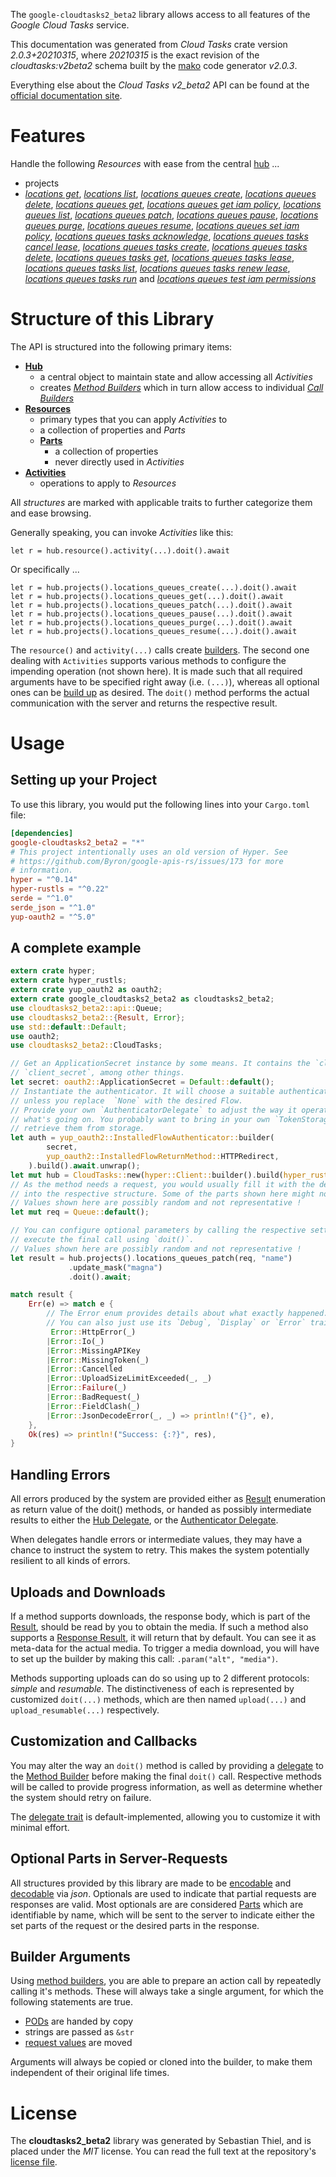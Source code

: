 <!---
DO NOT EDIT !
This file was generated automatically from 'src/mako/api/README.md.mako'
DO NOT EDIT !
-->
The `google-cloudtasks2_beta2` library allows access to all features of the *Google Cloud Tasks* service.

This documentation was generated from *Cloud Tasks* crate version *2.0.3+20210315*, where *20210315* is the exact revision of the *cloudtasks:v2beta2* schema built by the [mako](http://www.makotemplates.org/) code generator *v2.0.3*.

Everything else about the *Cloud Tasks* *v2_beta2* API can be found at the
[official documentation site](https://cloud.google.com/tasks/).
# Features

Handle the following *Resources* with ease from the central [hub](https://docs.rs/google-cloudtasks2_beta2/2.0.3+20210315/google_cloudtasks2_beta2/CloudTasks) ... 

* projects
 * [*locations get*](https://docs.rs/google-cloudtasks2_beta2/2.0.3+20210315/google_cloudtasks2_beta2/api::ProjectLocationGetCall), [*locations list*](https://docs.rs/google-cloudtasks2_beta2/2.0.3+20210315/google_cloudtasks2_beta2/api::ProjectLocationListCall), [*locations queues create*](https://docs.rs/google-cloudtasks2_beta2/2.0.3+20210315/google_cloudtasks2_beta2/api::ProjectLocationQueueCreateCall), [*locations queues delete*](https://docs.rs/google-cloudtasks2_beta2/2.0.3+20210315/google_cloudtasks2_beta2/api::ProjectLocationQueueDeleteCall), [*locations queues get*](https://docs.rs/google-cloudtasks2_beta2/2.0.3+20210315/google_cloudtasks2_beta2/api::ProjectLocationQueueGetCall), [*locations queues get iam policy*](https://docs.rs/google-cloudtasks2_beta2/2.0.3+20210315/google_cloudtasks2_beta2/api::ProjectLocationQueueGetIamPolicyCall), [*locations queues list*](https://docs.rs/google-cloudtasks2_beta2/2.0.3+20210315/google_cloudtasks2_beta2/api::ProjectLocationQueueListCall), [*locations queues patch*](https://docs.rs/google-cloudtasks2_beta2/2.0.3+20210315/google_cloudtasks2_beta2/api::ProjectLocationQueuePatchCall), [*locations queues pause*](https://docs.rs/google-cloudtasks2_beta2/2.0.3+20210315/google_cloudtasks2_beta2/api::ProjectLocationQueuePauseCall), [*locations queues purge*](https://docs.rs/google-cloudtasks2_beta2/2.0.3+20210315/google_cloudtasks2_beta2/api::ProjectLocationQueuePurgeCall), [*locations queues resume*](https://docs.rs/google-cloudtasks2_beta2/2.0.3+20210315/google_cloudtasks2_beta2/api::ProjectLocationQueueResumeCall), [*locations queues set iam policy*](https://docs.rs/google-cloudtasks2_beta2/2.0.3+20210315/google_cloudtasks2_beta2/api::ProjectLocationQueueSetIamPolicyCall), [*locations queues tasks acknowledge*](https://docs.rs/google-cloudtasks2_beta2/2.0.3+20210315/google_cloudtasks2_beta2/api::ProjectLocationQueueTaskAcknowledgeCall), [*locations queues tasks cancel lease*](https://docs.rs/google-cloudtasks2_beta2/2.0.3+20210315/google_cloudtasks2_beta2/api::ProjectLocationQueueTaskCancelLeaseCall), [*locations queues tasks create*](https://docs.rs/google-cloudtasks2_beta2/2.0.3+20210315/google_cloudtasks2_beta2/api::ProjectLocationQueueTaskCreateCall), [*locations queues tasks delete*](https://docs.rs/google-cloudtasks2_beta2/2.0.3+20210315/google_cloudtasks2_beta2/api::ProjectLocationQueueTaskDeleteCall), [*locations queues tasks get*](https://docs.rs/google-cloudtasks2_beta2/2.0.3+20210315/google_cloudtasks2_beta2/api::ProjectLocationQueueTaskGetCall), [*locations queues tasks lease*](https://docs.rs/google-cloudtasks2_beta2/2.0.3+20210315/google_cloudtasks2_beta2/api::ProjectLocationQueueTaskLeaseCall), [*locations queues tasks list*](https://docs.rs/google-cloudtasks2_beta2/2.0.3+20210315/google_cloudtasks2_beta2/api::ProjectLocationQueueTaskListCall), [*locations queues tasks renew lease*](https://docs.rs/google-cloudtasks2_beta2/2.0.3+20210315/google_cloudtasks2_beta2/api::ProjectLocationQueueTaskRenewLeaseCall), [*locations queues tasks run*](https://docs.rs/google-cloudtasks2_beta2/2.0.3+20210315/google_cloudtasks2_beta2/api::ProjectLocationQueueTaskRunCall) and [*locations queues test iam permissions*](https://docs.rs/google-cloudtasks2_beta2/2.0.3+20210315/google_cloudtasks2_beta2/api::ProjectLocationQueueTestIamPermissionCall)




# Structure of this Library

The API is structured into the following primary items:

* **[Hub](https://docs.rs/google-cloudtasks2_beta2/2.0.3+20210315/google_cloudtasks2_beta2/CloudTasks)**
    * a central object to maintain state and allow accessing all *Activities*
    * creates [*Method Builders*](https://docs.rs/google-cloudtasks2_beta2/2.0.3+20210315/google_cloudtasks2_beta2/client::MethodsBuilder) which in turn
      allow access to individual [*Call Builders*](https://docs.rs/google-cloudtasks2_beta2/2.0.3+20210315/google_cloudtasks2_beta2/client::CallBuilder)
* **[Resources](https://docs.rs/google-cloudtasks2_beta2/2.0.3+20210315/google_cloudtasks2_beta2/client::Resource)**
    * primary types that you can apply *Activities* to
    * a collection of properties and *Parts*
    * **[Parts](https://docs.rs/google-cloudtasks2_beta2/2.0.3+20210315/google_cloudtasks2_beta2/client::Part)**
        * a collection of properties
        * never directly used in *Activities*
* **[Activities](https://docs.rs/google-cloudtasks2_beta2/2.0.3+20210315/google_cloudtasks2_beta2/client::CallBuilder)**
    * operations to apply to *Resources*

All *structures* are marked with applicable traits to further categorize them and ease browsing.

Generally speaking, you can invoke *Activities* like this:

```Rust,ignore
let r = hub.resource().activity(...).doit().await
```

Or specifically ...

```ignore
let r = hub.projects().locations_queues_create(...).doit().await
let r = hub.projects().locations_queues_get(...).doit().await
let r = hub.projects().locations_queues_patch(...).doit().await
let r = hub.projects().locations_queues_pause(...).doit().await
let r = hub.projects().locations_queues_purge(...).doit().await
let r = hub.projects().locations_queues_resume(...).doit().await
```

The `resource()` and `activity(...)` calls create [builders][builder-pattern]. The second one dealing with `Activities` 
supports various methods to configure the impending operation (not shown here). It is made such that all required arguments have to be 
specified right away (i.e. `(...)`), whereas all optional ones can be [build up][builder-pattern] as desired.
The `doit()` method performs the actual communication with the server and returns the respective result.

# Usage

## Setting up your Project

To use this library, you would put the following lines into your `Cargo.toml` file:

```toml
[dependencies]
google-cloudtasks2_beta2 = "*"
# This project intentionally uses an old version of Hyper. See
# https://github.com/Byron/google-apis-rs/issues/173 for more
# information.
hyper = "^0.14"
hyper-rustls = "^0.22"
serde = "^1.0"
serde_json = "^1.0"
yup-oauth2 = "^5.0"
```

## A complete example

```Rust
extern crate hyper;
extern crate hyper_rustls;
extern crate yup_oauth2 as oauth2;
extern crate google_cloudtasks2_beta2 as cloudtasks2_beta2;
use cloudtasks2_beta2::api::Queue;
use cloudtasks2_beta2::{Result, Error};
use std::default::Default;
use oauth2;
use cloudtasks2_beta2::CloudTasks;

// Get an ApplicationSecret instance by some means. It contains the `client_id` and 
// `client_secret`, among other things.
let secret: oauth2::ApplicationSecret = Default::default();
// Instantiate the authenticator. It will choose a suitable authentication flow for you, 
// unless you replace  `None` with the desired Flow.
// Provide your own `AuthenticatorDelegate` to adjust the way it operates and get feedback about 
// what's going on. You probably want to bring in your own `TokenStorage` to persist tokens and
// retrieve them from storage.
let auth = yup_oauth2::InstalledFlowAuthenticator::builder(
        secret,
        yup_oauth2::InstalledFlowReturnMethod::HTTPRedirect,
    ).build().await.unwrap();
let mut hub = CloudTasks::new(hyper::Client::builder().build(hyper_rustls::HttpsConnector::with_native_roots()), auth);
// As the method needs a request, you would usually fill it with the desired information
// into the respective structure. Some of the parts shown here might not be applicable !
// Values shown here are possibly random and not representative !
let mut req = Queue::default();

// You can configure optional parameters by calling the respective setters at will, and
// execute the final call using `doit()`.
// Values shown here are possibly random and not representative !
let result = hub.projects().locations_queues_patch(req, "name")
             .update_mask("magna")
             .doit().await;

match result {
    Err(e) => match e {
        // The Error enum provides details about what exactly happened.
        // You can also just use its `Debug`, `Display` or `Error` traits
         Error::HttpError(_)
        |Error::Io(_)
        |Error::MissingAPIKey
        |Error::MissingToken(_)
        |Error::Cancelled
        |Error::UploadSizeLimitExceeded(_, _)
        |Error::Failure(_)
        |Error::BadRequest(_)
        |Error::FieldClash(_)
        |Error::JsonDecodeError(_, _) => println!("{}", e),
    },
    Ok(res) => println!("Success: {:?}", res),
}

```
## Handling Errors

All errors produced by the system are provided either as [Result](https://docs.rs/google-cloudtasks2_beta2/2.0.3+20210315/google_cloudtasks2_beta2/client::Result) enumeration as return value of
the doit() methods, or handed as possibly intermediate results to either the 
[Hub Delegate](https://docs.rs/google-cloudtasks2_beta2/2.0.3+20210315/google_cloudtasks2_beta2/client::Delegate), or the [Authenticator Delegate](https://docs.rs/yup-oauth2/*/yup_oauth2/trait.AuthenticatorDelegate.html).

When delegates handle errors or intermediate values, they may have a chance to instruct the system to retry. This 
makes the system potentially resilient to all kinds of errors.

## Uploads and Downloads
If a method supports downloads, the response body, which is part of the [Result](https://docs.rs/google-cloudtasks2_beta2/2.0.3+20210315/google_cloudtasks2_beta2/client::Result), should be
read by you to obtain the media.
If such a method also supports a [Response Result](https://docs.rs/google-cloudtasks2_beta2/2.0.3+20210315/google_cloudtasks2_beta2/client::ResponseResult), it will return that by default.
You can see it as meta-data for the actual media. To trigger a media download, you will have to set up the builder by making
this call: `.param("alt", "media")`.

Methods supporting uploads can do so using up to 2 different protocols: 
*simple* and *resumable*. The distinctiveness of each is represented by customized 
`doit(...)` methods, which are then named `upload(...)` and `upload_resumable(...)` respectively.

## Customization and Callbacks

You may alter the way an `doit()` method is called by providing a [delegate](https://docs.rs/google-cloudtasks2_beta2/2.0.3+20210315/google_cloudtasks2_beta2/client::Delegate) to the 
[Method Builder](https://docs.rs/google-cloudtasks2_beta2/2.0.3+20210315/google_cloudtasks2_beta2/client::CallBuilder) before making the final `doit()` call. 
Respective methods will be called to provide progress information, as well as determine whether the system should 
retry on failure.

The [delegate trait](https://docs.rs/google-cloudtasks2_beta2/2.0.3+20210315/google_cloudtasks2_beta2/client::Delegate) is default-implemented, allowing you to customize it with minimal effort.

## Optional Parts in Server-Requests

All structures provided by this library are made to be [encodable](https://docs.rs/google-cloudtasks2_beta2/2.0.3+20210315/google_cloudtasks2_beta2/client::RequestValue) and 
[decodable](https://docs.rs/google-cloudtasks2_beta2/2.0.3+20210315/google_cloudtasks2_beta2/client::ResponseResult) via *json*. Optionals are used to indicate that partial requests are responses 
are valid.
Most optionals are are considered [Parts](https://docs.rs/google-cloudtasks2_beta2/2.0.3+20210315/google_cloudtasks2_beta2/client::Part) which are identifiable by name, which will be sent to 
the server to indicate either the set parts of the request or the desired parts in the response.

## Builder Arguments

Using [method builders](https://docs.rs/google-cloudtasks2_beta2/2.0.3+20210315/google_cloudtasks2_beta2/client::CallBuilder), you are able to prepare an action call by repeatedly calling it's methods.
These will always take a single argument, for which the following statements are true.

* [PODs][wiki-pod] are handed by copy
* strings are passed as `&str`
* [request values](https://docs.rs/google-cloudtasks2_beta2/2.0.3+20210315/google_cloudtasks2_beta2/client::RequestValue) are moved

Arguments will always be copied or cloned into the builder, to make them independent of their original life times.

[wiki-pod]: http://en.wikipedia.org/wiki/Plain_old_data_structure
[builder-pattern]: http://en.wikipedia.org/wiki/Builder_pattern
[google-go-api]: https://github.com/google/google-api-go-client

# License
The **cloudtasks2_beta2** library was generated by Sebastian Thiel, and is placed 
under the *MIT* license.
You can read the full text at the repository's [license file][repo-license].

[repo-license]: https://github.com/Byron/google-apis-rsblob/main/LICENSE.md
